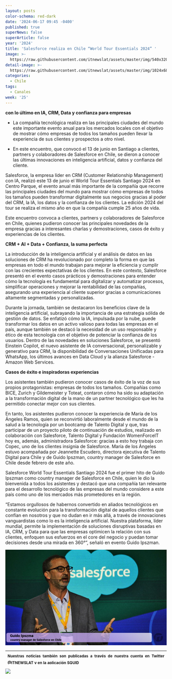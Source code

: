 ```yaml
---
layout: posts
color-schema: red-dark
date: '2024-06-17 09:45 -0400'
published: true
superNews: false
superArticle: false
year: '2024'
title: 'Salesforce realiza en Chile “World Tour Essentials 2024” '
image: >-
  https://raw.githubusercontent.com/itnewslat/assets/master/img/540x320/Guido-Ipszma-p.jpg
detail-image: >-
  https://raw.githubusercontent.com/itnewslat/assets/master/img/1024x680/Guido-Ipszma-g.jpg
categories:
  - Chile
tags:
  - Canales
week: '25'
---
```

**con lo último en IA, CRM, Data y confianza para empresas**

- La compañía tecnológica realiza en las principales ciudades del mundo este importante evento anual para los mercados locales con el objetivo de mostrar cómo empresas de todos los tamaños pueden llevar la experiencia de sus clientes y prospectos a otro nivel.

- En este encuentro, que convocó el 13 de junio en Santiago a clientes, partners y colaboradores de Salesforce en Chile, se dieron a conocer las últimas innovaciones en inteligencia artificial, datos y confianza del cliente.

Salesforce, la empresa líder en CRM (Customer Relationship Management) con IA, realizó este 13 de junio el World Tour Essentials Santiago 2024 en Centro Parque, el evento anual más importante de la compañía que recorre las principales ciudades del mundo para mostrar cómo empresas de todos los tamaños pueden transformar digitalmente sus negocios gracias al poder del CRM, la IA, los datos y la confianza de los clientes. La edición 2024 del tour se realiza el mismo año en que la compañía cumple 25 años de vida.

Este encuentro convoca a clientes, partners y colaboradores de Salesforce en Chile, quienes pudieron conocer las principales novedades de la empresa gracias a interesantes charlas y demostraciones, casos de éxito y experiencias de los clientes.

**CRM + AI + Data + Confianza, la suma perfecta**

La introducción de la inteligencia artificial y el análisis de datos en las soluciones de CRM ha revolucionado por completo la forma en que las empresas en todo el mundo trabajan para mejorar la eficiencia y cumplir con las crecientes expectativas de los clientes. En este contexto, Salesforce presentó en el evento casos prácticos y demostraciones para entender cómo la tecnología es fundamental para digitalizar y automatizar procesos, simplificar operaciones y mejorar la rentabilidad de las compañías, asegurando una experiencia al cliente superior gracias a comunicaciones altamente segmentadas y personalizadas.

Durante la jornada, también se destacaron los beneficios clave de la inteligencia artificial, subrayando la importancia de una estrategia sólida de gestión de datos. Se enfatizó cómo la IA, impulsada por la nube, puede transformar los datos en un activo valioso para todas las empresas en el país, aunque también se destacó la necesidad de un uso responsable y ético de esta tecnología con el objetivo de potenciar la confianza de los usuarios. Dentro de las novedades en soluciones Salesforce, se presentó Einstein Copilot, el nuevo asistente de IA conversacional, personalizable y generativo para CRM, la disponibilidad de Conversaciones Unificadas para WhatsApp, los últimos avances en Data Cloud y la alianza Salesforce - Amazon Web Services.

**Casos de éxito e inspiradoras experiencias**

Los asistentes también pudieron conocer casos de éxito de la voz de sus propios protagonistas: empresas de todos los tamaños. Compañías como BICE, Zurich y Gildemeister y Toteat, contaron cómo ha sido su adaptación a la transformación digital de la mano de un partner tecnológico que les ha permitido conectar mejor con sus clientes.

En tanto, los asistentes pudieron conocer la experiencia de María de los Ángeles Ramos, quien se reconvirtió laboralmente desde el mundo de la salud a la tecnología por un bootcamp de Talento Digital y que, tras participar de un proyecto piloto de continuación de estudios, realizado en colaboración con Salesforce, Talento Digital y Fundación WomenForceIT hoy es, además, administradora Salesforce: gracias a esto hoy trabaja con Copec, uno de los clientes insignia de Salesforce. María de los Ángeles estuvo acompañada por Jeannette Escudero, directora ejecutiva de Talento Digital para Chile y de Guido Ipszman, country manager de Salesforce en Chile desde febrero de este año.

Salesforce World Tour Essentials Santiago 2024 fue el primer hito de Guido Ipszman como country manager de Salesforce en Chile, quien le dio la bienvenida a todos los asistentes y destacó que una compañía tan relevante para el desarrollo tecnológico de las empresas del mundo considere a este país como uno de los mercados más prometedores en la región.

“Estamos orgullosos de habernos convertido en aliados tecnológicos en constante evolución para la transformación digital de aquellos clientes que confían en nosotros y que no dudan en ir más allá, a través de innovaciones vanguardistas como lo es la inteligencia artificial. Nuestra plataforma, líder mundial, permite la implementación de soluciones disruptivas basadas en IA, CRM, y Data para que las empresas optimicen la relación con sus clientes, enfoquen sus esfuerzos en el core del negocio y puedan tomar decisiones desde una mirada en 360°”, señaló en evento Guido Ipszman.

![](https://raw.githubusercontent.com/itnewslat/assets/master/img/540x320/Guido-Ipszma-p.jpg)

<table style="height: 42px;" width="569">
<tbody>
<tr>
<td style="text-align: justify;"><sub><strong>Nuestras noticias también son publicadas a través de nuestra cuenta en Twitter <a href="https://twitter.com/itnewslat?lang=es">@ITNEWSLAT</a> y en la aplicación <a href="https://squidapp.co/en/">SQUID</a></strong></sub></td>
</tr>
</tbody>
</table>

<img src="https://tracker.metricool.com/c3po.jpg?hash=56f88a41e39ab42c063cc51676587a04"/>
